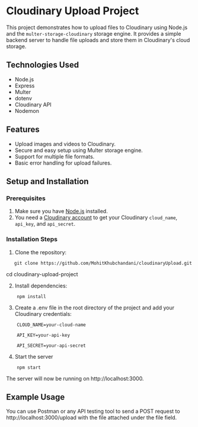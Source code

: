 # Cloudinary Upload Project

This project demonstrates how to upload files to Cloudinary using Node.js and the `multer-storage-cloudinary` storage engine. It provides a simple backend server to handle file uploads and store them in Cloudinary's cloud storage.

## Technologies Used

- Node.js
- Express
- Multer
- dotenv
- Cloudinary API
- Nodemon

## Features

- Upload images and videos to Cloudinary.
- Secure and easy setup using Multer storage engine.
- Support for multiple file formats.
- Basic error handling for upload failures.

## Setup and Installation

### Prerequisites

1. Make sure you have [Node.js](https://nodejs.org/) installed.
2. You need a [Cloudinary account](https://cloudinary.com/) to get your Cloudinary `cloud_name`, `api_key`, and `api_secret`.

### Installation Steps

1. Clone the repository:
```
   git clone https://github.com/MohitKhubchandani/cloudinaryUpload.git
```
   cd cloudinary-upload-project

2. Install dependencies:
```
    npm install
```
3. Create a .env file in the root directory of the project and add your Cloudinary credentials: 
```
    CLOUD_NAME=your-cloud-name

    API_KEY=your-api-key

    API_SECRET=your-api-secret
```
4. Start the server
```
    npm start
```
The server will now be running on http://localhost:3000.


## Example Usage
You can use Postman or any API testing tool to send a POST request to http://localhost:3000/upload with the file attached under the file field.


